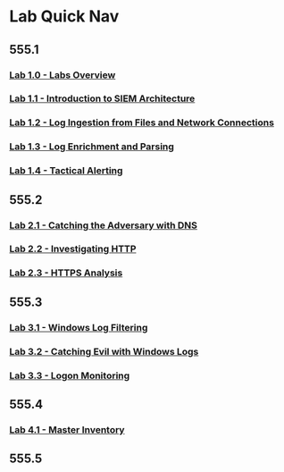 # Lab Quick Nav

## 555.1

### [Lab 1.0 - Labs Overview](555_1/0/sec555.1.0.md)

### [Lab 1.1 - Introduction to SIEM Architecture](555_1/1/sec555.1.1.md)

### [Lab 1.2 - Log Ingestion from Files and Network Connections](555_1/2/sec555.1.2.md)

### [Lab 1.3 - Log Enrichment and Parsing](555_1/3/sec555.1.3.md)

### [Lab 1.4 - Tactical Alerting](555_1/4/sec555.1.4.md)

## 555.2

### [Lab 2.1 - Catching the Adversary with DNS](555_2/1/sec555.2.1.md)

### [Lab 2.2 - Investigating HTTP](555_2/2/sec555.2.2.md)

### [Lab 2.3 - HTTPS Analysis](555_2/3/sec555.2.3.md)

## 555.3

### [Lab 3.1 - Windows Log Filtering](555_3/1/sec555.3.1.md)

### [Lab 3.2 - Catching Evil with Windows Logs](555_3/2/sec555.3.2.md)

### [Lab 3.3 - Logon Monitoring](555_3/3/sec555.3.3.md)

## 555.4

### [Lab 4.1 - Master Inventory](555_4/1/sec555.4.1.md)

## 555.5

